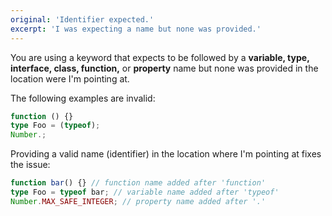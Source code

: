 ```yaml
---
original: 'Identifier expected.'
excerpt: 'I was expecting a name but none was provided.'
---
```


You are using a keyword that expects to be followed by a **variable, type, interface, class, function,** or **property** name but none was provided in the location were I'm pointing at.

The following examples are invalid:

```ts
function () {}
type Foo = (typeof);
Number.;
```

Providing a valid name (identifier) in the location where I'm pointing at fixes the issue:

```ts
function bar() {} // function name added after 'function'
type Foo = typeof bar; // variable name added after 'typeof'
Number.MAX_SAFE_INTEGER; // property name added after '.'
```

